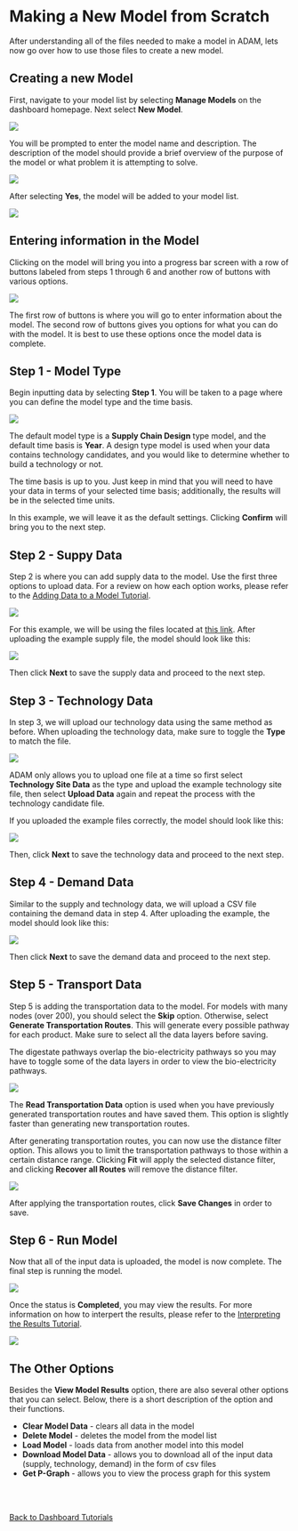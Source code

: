 <h1>Making a New Model from Scratch</h1>

<p>
    After understanding all of the files needed to make a model in ADAM, lets now go over how to use those files to create a new model.  
</p>

<h2>Creating a new Model</h2>

<p>
    First, navigate to your model list by selecting <b>Manage Models</b> on the dashboard homepage. Next select <b>New Model</b>. 
</p>

<img src="Pictures\Dashboard_tutorials\new_model\model_list.png">

<p>
    You will be prompted to enter the model name and description. The description of the model should provide a brief overview of the purpose of the model or what problem it is attempting to solve. 
</p>

<img src="Pictures\Dashboard_tutorials\new_model\enter_info.png">

<p>
    After selecting <b>Yes</b>, the model will be added to your model list.
</p>

<img src="Pictures\Dashboard_tutorials\new_model\new_model.png">

<h2>Entering information in the Model</h2>

<p>
    Clicking on the model will bring you into a progress bar screen with a row of buttons labeled from steps 1 through 6 and another row of buttons with various options. 
</p>

<img src="Pictures\Dashboard_tutorials\new_model\progress_bar.png">

<p>
    The first row of buttons is where you will go to enter information about the model. The second row of buttons gives you options for what you can do with the model. It is best to use these options once the model data is complete. 
</p>

<h2>Step 1 - Model Type</h2>

<p>
    Begin inputting data by selecting <b>Step 1</b>. You will be taken to a page where you can define the model type and the time basis. 
</p>

<img src="Pictures\Dashboard_tutorials\new_model\step1.png">

<p>
    The default model type is a <b>Supply Chain Design</b> type model, and the default time basis is <b>Year</b>. A design type model is used when your data contains technology candidates, and you would like to determine whether to build a technology or not.
</p>

<p>
    The time basis is up to you. Just keep in mind that you will need to have your data in terms of your selected time basis; additionally, the results will be in the selected time units.
</p>

<p>
    In this example, we will leave it as the default settings. Clicking <b>Confirm</b> will bring you to the next step.
</p>

<h2>Step 2 - Suppy Data</h2>

<p>
    Step 2 is where you can add supply data to the model. Use the first three options to upload data. For a review on how each option works, please refer to the 
<a href="/ADAM_Documentation/dashboard_input_data.md">Adding Data to a Model Tutorial</a>.
</p>

<img src="Pictures\Dashboard_tutorials\new_model\step2.png">

<p>
    For this example, we will be using the files located at 
<a href="https://github.com/mshen42/ADAM_Documentation/tree/main/Downloadable_content/Example">this link</a>. After uploading the example supply file, the model should look like this: 
</p>

<img src="Pictures\Dashboard_tutorials\new_model\step2_data.png">

<p>
    Then click <b>Next</b> to save the supply data and proceed to the next step. 
</p>

<h2>Step 3 - Technology Data</h2>

<p>
    In step 3, we will upload our technology data using the same method as before. When uploading the technology data, make sure to toggle the <b>Type</b> to match the file. 
</p>

<img src="Pictures\Dashboard_tutorials\new_model\step3_type.png">

<p>
    ADAM only allows you to upload one file at a time so first select <b>Technology Site Data</b> as the type and upload the example technology site file, then select <b>Upload Data</b> again and repeat the process with the technology candidate file. 
</p>

<p>
    If you uploaded the example files correctly, the model should look like this: 
</p>

<img src="Pictures\Dashboard_tutorials\new_model\step3.png">

<p>
    Then, click <b>Next</b> to save the technology data and proceed to the next step. 
</p>

<h2>Step 4 - Demand Data</h2>

<p>
    Similar to the supply and technology data, we will upload a CSV file containing the demand data in step 4. After uploading the example, the model should look like this:
</p>

<img src="Pictures\Dashboard_tutorials\new_model\step4.png">

<p>
    Then click <b>Next</b> to save the demand data and proceed to the next step. 
</p>

<h2>Step 5 - Transport Data</h2>

<p>
    Step 5 is adding the transportation data to the model. For models with many nodes (over 200), you should select the <b>Skip</b> option. Otherwise, select <b>Generate Transportation Routes</b>. This will generate every possible pathway for each product. Make sure to select all the data layers before saving. 
</p>

<p>
    The digestate pathways overlap the bio-electricity pathways so you may have to toggle some of the data layers in order to view the bio-electricity pathways. 
</p>

<img src="Pictures\Dashboard_tutorials\new_model\step5.png">

<p>
    The <b>Read Transportation Data</b> option is used when you have previously generated transportation routes and have saved them. This option is slightly faster than generating new transportation routes. 
</p>

<p>
    After generating transportation routes, you can now use the distance filter option. This allows you to limit the transportation pathways to those within a certain distance range. Clicking <b>Fit</b> will apply the selected distance filter, and clicking <b>Recover all Routes</b> will remove the distance filter. 
</p>

<img src="Pictures\Dashboard_tutorials\new_model\dist_filter.png">

<p>
    After applying the transportation routes, click <b>Save Changes</b> in order to save. 
</p>

<h2>Step 6 - Run Model</h2> 

<p>
    Now that all of the input data is uploaded, the model is now complete. The final step is running the model. 
</p>

<img src="Pictures\Dashboard_tutorials\new_model\step6.png">

<p>
    Once the status is <b>Completed</b>, you may view the results. For more information on how to interpert the results, please refer to the
<a href="/ADAM_Documentation/dashboard_results.html">Interpreting the Results Tutorial</a>.
</p>

<img src="Pictures\Dashboard_tutorials\new_model\completed.png">

<h2>The Other Options</h2>

<p>
    Besides the <b>View Model Results</b> option, there are also several other options that you can select. Below, there is a short description of the option and their functions. 
</p>

<ul>
    <li><b>Clear Model Data</b> - clears all data in the model</li>
    <li><b>Delete Model</b> - deletes the model from the model list</li>
    <li><b>Load Model</b> - loads data from another model into this model</li>
    <li><b>Download Model Data</b> - allows you to download all of the input data (supply, technology, demand) in the form of csv files</li>
    <li><b>Get P-Graph</b> - allows you to view the process graph for this system</li>
</ul>

<br>
<br>

<a href="/ADAM_Documentation/dashboard.html">Back to Dashboard Tutorials</a>